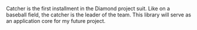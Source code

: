 Catcher is the first installment in the Diamond project suit.
Like on a baseball field, the catcher is the leader of the team. This library will serve as an application core for my future project.
